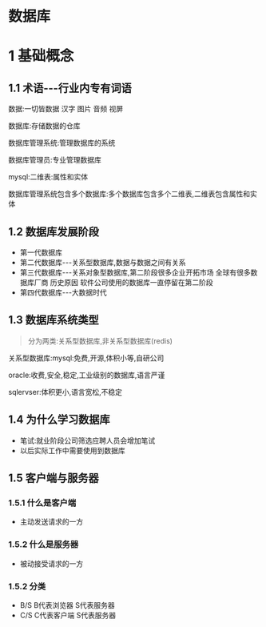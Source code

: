 # 数据库

# 1 基础概念

## 1.1 术语---行业内专有词语

数据:一切皆数据      汉字  图片 音频  视屏     

数据库:存储数据的仓库 

数据库管理系统:管理数据库的系统

数据库管理员:专业管理数据库

mysql:二维表:属性和实体

数据库管理系统包含多个数据库:多个数据库包含多个二维表,二维表包含属性和实体

## 1.2 数据库发展阶段

* 第一代数据库
* 第二代数据库---关系型数据库,数据与数据之间有关系
* 第三代数据库---关系对象型数据库,第二阶段很多企业开拓市场  全球有很多数据库厂商    历史原因  软件公司使用的数据库一直停留在第二阶段
* 第四代数据库---大数据时代   

## 1.3 数据库系统类型

> 分为两类:关系型数据库,非关系型数据库(redis)

关系型数据库:mysql:免费,开源,体积小等,自研公司

oracle:收费,安全,稳定,工业级别的数据库,语言严谨

sqlervser:体积更小,语言宽松,不稳定

## 1.4 为什么学习数据库

* 笔试:就业阶段公司筛选应聘人员会增加笔试
* 以后实际工作中需要使用到数据库

## 1.5 客户端与服务器

### 1.5.1 什么是客户端

* 主动发送请求的一方

### 1.5.2 什么是服务器

* 被动接受请求的一方

### 1.5.2 分类

* B/S    B代表浏览器   S代表服务器
* C/S    C代表客户端   S代表服务器








